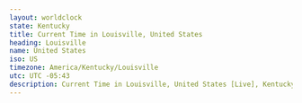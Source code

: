 ```yaml
---
layout: worldclock
state: Kentucky
title: Current Time in Louisville, United States
heading: Louisville
name: United States
iso: US
timezone: America/Kentucky/Louisville
utc: UTC -05:43
description: Current Time in Louisville, United States [Live], Kentucky. Live update now time in Louisville, timezone America/Kentucky/Louisville, UTC -05:43, Country ISO code & Current Local Time.
---
```


